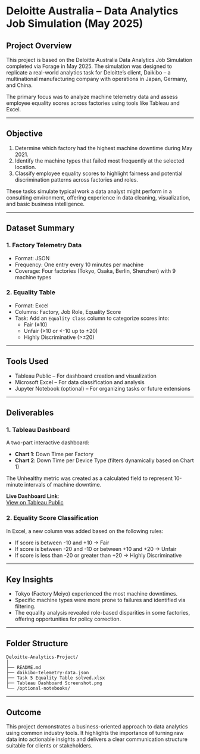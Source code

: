 
# Deloitte Australia – Data Analytics Job Simulation (May 2025)

## Project Overview

This project is based on the Deloitte Australia Data Analytics Job Simulation completed via Forage in May 2025. The simulation was designed to replicate a real-world analytics task for Deloitte’s client, Daikibo – a multinational manufacturing company with operations in Japan, Germany, and China.

The primary focus was to analyze machine telemetry data and assess employee equality scores across factories using tools like Tableau and Excel.

---

## Objective

1. Determine which factory had the highest machine downtime during May 2021.
2. Identify the machine types that failed most frequently at the selected location.
3. Classify employee equality scores to highlight fairness and potential discrimination patterns across factories and roles.

These tasks simulate typical work a data analyst might perform in a consulting environment, offering experience in data cleaning, visualization, and basic business intelligence.

---

## Dataset Summary

### 1. Factory Telemetry Data
- Format: JSON
- Frequency: One entry every 10 minutes per machine
- Coverage: Four factories (Tokyo, Osaka, Berlin, Shenzhen) with 9 machine types

### 2. Equality Table
- Format: Excel
- Columns: Factory, Job Role, Equality Score
- Task: Add an `Equality Class` column to categorize scores into:
  - Fair (±10)
  - Unfair (>10 or <-10 up to ±20)
  - Highly Discriminative (>±20)

---

## Tools Used

- Tableau Public – For dashboard creation and visualization
- Microsoft Excel – For data classification and analysis
- Jupyter Notebook (optional) – For organizing tasks or future extensions

---

## Deliverables

### 1. Tableau Dashboard

A two-part interactive dashboard:

- **Chart 1**: Down Time per Factory
- **Chart 2**: Down Time per Device Type (filters dynamically based on Chart 1)

The Unhealthy metric was created as a calculated field to represent 10-minute intervals of machine downtime.

**Live Dashboard Link**:  
[View on Tableau Public](https://public.tableau.com/app/profile/surya.prakash.jayaseelan/viz/Daikibo_Telemetry_Dashboard/Dashboard1?publish=yes)

### 2. Equality Score Classification

In Excel, a new column was added based on the following rules:

- If score is between -10 and +10 → Fair
- If score is between -20 and -10 or between +10 and +20 → Unfair
- If score is less than -20 or greater than +20 → Highly Discriminative

---

## Key Insights

- Tokyo (Factory Meiyo) experienced the most machine downtimes.
- Specific machine types were more prone to failures and identified via filtering.
- The equality analysis revealed role-based disparities in some factories, offering opportunities for policy correction.

---

## Folder Structure

```
Deloitte-Analytics-Project/
│
├── README.md
├── daikibo-telemetry-data.json
├── Task 5 Equality Table solved.xlsx
├── Tableau Dashboard Screenshot.png
└── /optional-notebooks/
```

---

## Outcome

This project demonstrates a business-oriented approach to data analytics using common industry tools. It highlights the importance of turning raw data into actionable insights and delivers a clear communication structure suitable for clients or stakeholders.
